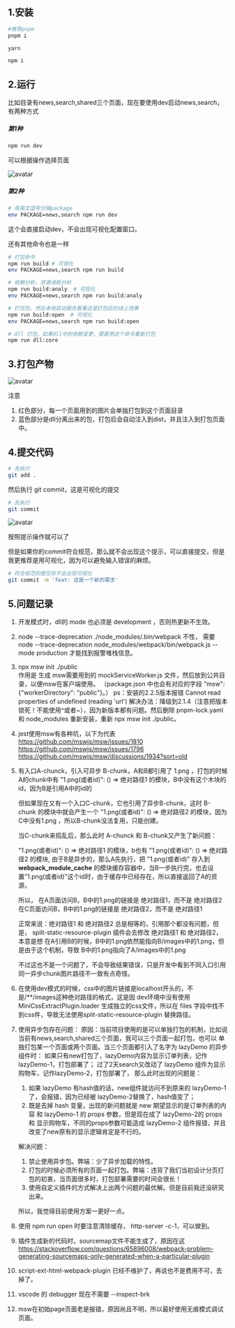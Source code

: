 ## 1.安装

```bash
#推荐pnpm
pnpm i
```

```bash
yarn
```

```bash
npm i
```

## 2.运行

比如目录有news,search,shared三个页面，现在要使用dev启动news,search，有两种方式

##### 第1种

```bash
npm run dev
```

可以根据操作选择页面

![avatar](./markdown/tools-dev.jpg)

##### 第2种

```bash
# 用英文逗号分隔package
env PACKAGE=news,search npm run dev
```

这个会直接启动dev，不会出现可视化配置窗口。

还有其他命令也是一样

```bash
# 打包命令
npm run build # 可视化
env PACKAGE=news,search npm run build

# 依赖分析，资源消耗分析
npm run build:analy  # 可视化
env PACKAGE=news,search npm run build:analy

# 打完包，然后本地启动服务看看这是打包后的线上效果
npm run build:open  # 可视化
env PACKAGE=news,search npm run build:open
```

```bash
# dll 打包，如果dll中的依赖变更，需要用这个命令重新打包
npm run dll:core
```

## 3.打包产物

![avatar](./markdown/build.jpg)

注意

1. 红色部分，每一个页面用到的图片会单独打包到这个页面目录
2. 蓝色部分是dll分离出来的包，打包后会自动注入到dist，并且注入到打包页面中。

## 4.提交代码

```bash
# 先执行
git add .
```

然后执行 git commit，这是可视化的提交

```bash
# 先执行
git commit
```

![avatar](./markdown/commit.jpg)

按照提示操作就可以了

但是如果你的commit符合规范，那么就不会出现这个提示，可以直接提交，但是我更推荐是用可视化，因为可以避免输入错误的麻烦。

```bash
# 符合规范的提交将不会出现可视化
git commit -m 'feat: 这是一个新的需求'
```

## 5.问题记录

1. 开发模式时，dll的 mode 也必须是 development ，否则热更新不生效。

2. node --trace-deprecation ./node_modules/.bin/webpack 不性，
   需要 node --trace-deprecation node_modules/webpack/bin/webpack.js --mode production 才能找到报警堆栈信息。

3. npx msw init ./public  
   作用是
   生成 msw需要用到的 mockServiceWorker.js 文件，然后放到公共目录，以便msw在客户端使用。
   （package.json 中也会有对应的字段 "msw": {"workerDirectory": "public"}。）
   ps：安装的2.2.5版本报错 Cannot read properties of undefined (reading 'url')
   解决办法：降级到2.1.4（注意把版本锁死！不能使用^或者~），因为新版本都有问题。然后删除 pnpm-lock.yaml 和 node_modules 重新安装，重新 npx msw init ./public。

4. jest使用msw有各种坑，以下为代表
   https://github.com/mswjs/msw/issues/1810
   https://github.com/mswjs/msw/issues/1796
   https://github.com/mswjs/msw/discussions/1934?sort=old

5. 有入口A-chunck，引入可异步 B-chunk，A和B都引用了 1.png ，打包的时候A的chunk中有
   "1.png(或者id)": () => 绝对路径1 的模块，B中没有这个木块的id，因为B是引用A中的id的

   但如果现在又有一个入口C-chunk，它也引用了异步B-chunk，这时 B-chunk 的模块中就会产生一个
   "1.png(或者id)": () => 绝对路径2 的模块，因为C中没有1.png ，所以B-chunk没法复用，只能创建。

   当C-chunk来捣乱后，那么此时 A-chunck 和 B-chunk又产生了新问题：

   "1.png(或者id)": () => 绝对路径1 的模块，b也有 "1.png(或者id)": () => 绝对路径2 的模块, 由于B是异步的，那么A先执行，把 "1.png(或者id)" 存入到 **webpack_module_cache** 的模块缓存容器中，当B一步执行完，也去设置"1.png(或者id)"这个id时，由于缓存中已经存在，所以直接返回了A的资源，

   所以，
   在A页面访问B，B中的1.png的链接是 绝对路径1，而不是 绝对路径2
   在C页面访问B，B中的1.png的链接是 绝对路径2，而不是 绝对路径1

   正常来说：绝对路径1 和 绝对路径2 总是相等的，引用那个都没有问题，但是，
   split-static-resource-plugin 插件会去修改 绝对路径1 和 绝对路径2，本意是想
   在A引用B的时候，B中的1.png依然能指向B/images中的1.png，但是由于这个机制，导致
   B中的1.png指向了A/images中的1.png

   不过这也不是一个问题了，不会导致结果错误，只是开发中看到不同入口引用同一异步chunk图片路径不一致有点奇怪。

6. 在使用dev模式的时候，css中的图片链接是localhost开头的，不是/\*\*/images这种绝对路径的格式，这是因
   dev环境中没有使用MiniCssExtractPlugin.loader 生成独立的css文件，所以在 files 字段中找不到css件，导致无法使用split-static-resource-plugin 替换路径。

7. 使用异步包存在问题：
   原因：当前项目使用的是可以单独打包的机制，比如说当前有news,search,shared三个页面，我可以三个页面一起打包，也可以
   单独打包某一个页面或两个页面。当三个页面都引入了名字为 lazyDemo 的异步组件时：
   如果只有new打包了，lazyDemo内容为显示订单列表，记作lazyDemo-1，打包部署了；
   过了2天search又改动了 lazyDemo 组件为显示购物车，记作lazyDemo-2，打包部署了，
   那么此时出现的问题是：

   1. 如果 lazyDemo 有hash值的话，new组件就访问不到原来的 lazyDemo-1 了，会报错，因为已经被 lazyDemo-2替换了，hash值变了；
   2. 既是去掉 hash 变量，出现的新问题就是 new 期望显示的是订单列表的内容 和 lazyDemo-1 的 props 参数，但是现在成了
      lazyDemo-2的 props 和 显示购物车，不同的props参数可能造成 lazyDemo-2 组件报错，并且改变了new原有的显示逻辑肯定是不行的。

   解决问题：

   1. 禁止使用异步包。弊端：少了异步加载的特性。
   2. 打包的时候必须所有的页面一起打包。弊端：违背了我们当初设计分页打包的初衷，当页面很多时，打包部署需要的时间会很长！
   3. 使用自定义插件的方式解决上出两个问题的最优解。但是目前我还没研究出来。

   所以，我觉得目前使用方案一更好一点。

8. 使用 npm run open 时要注意清除缓存， http-server -c-1，可以做到。

9. 插件生成新的代码时，sourcemap文件不能生成了，原因在这
   https://stackoverflow.com/questions/65896008/webpack-problem-generating-sourcemaps-only-generated-when-a-particular-plugin

10. script-ext-html-webpack-plugin 已经不维护了，再说也不是费用不可，去掉了。

11. vscode 的 debugger 现在不需要 --inspect-brk

12. msw在初始page页面老是报错，原因尚且不明，所以最好使用无痕模式调试页面。
